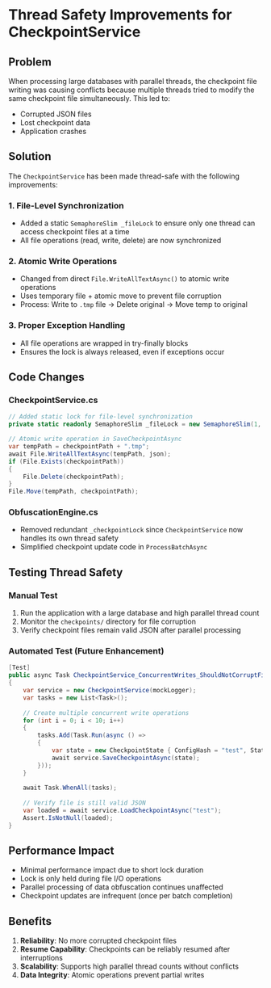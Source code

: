 # Thread Safety Improvements for CheckpointService

## Problem
When processing large databases with parallel threads, the checkpoint file writing was causing conflicts because multiple threads tried to modify the same checkpoint file simultaneously. This led to:
- Corrupted JSON files
- Lost checkpoint data
- Application crashes

## Solution
The `CheckpointService` has been made thread-safe with the following improvements:

### 1. File-Level Synchronization
- Added a static `SemaphoreSlim _fileLock` to ensure only one thread can access checkpoint files at a time
- All file operations (read, write, delete) are now synchronized

### 2. Atomic Write Operations
- Changed from direct `File.WriteAllTextAsync()` to atomic write operations
- Uses temporary file + atomic move to prevent file corruption
- Process: Write to `.tmp` file → Delete original → Move temp to original

### 3. Proper Exception Handling
- All file operations are wrapped in try-finally blocks
- Ensures the lock is always released, even if exceptions occur

## Code Changes

### CheckpointService.cs
```csharp
// Added static lock for file-level synchronization
private static readonly SemaphoreSlim _fileLock = new SemaphoreSlim(1, 1);

// Atomic write operation in SaveCheckpointAsync
var tempPath = checkpointPath + ".tmp";
await File.WriteAllTextAsync(tempPath, json);
if (File.Exists(checkpointPath))
{
    File.Delete(checkpointPath);
}
File.Move(tempPath, checkpointPath);
```

### ObfuscationEngine.cs
- Removed redundant `_checkpointLock` since `CheckpointService` now handles its own thread safety
- Simplified checkpoint update code in `ProcessBatchAsync`

## Testing Thread Safety

### Manual Test
1. Run the application with a large database and high parallel thread count
2. Monitor the `checkpoints/` directory for file corruption
3. Verify checkpoint files remain valid JSON after parallel processing

### Automated Test (Future Enhancement)
```csharp
[Test]
public async Task CheckpointService_ConcurrentWrites_ShouldNotCorruptFile()
{
    var service = new CheckpointService(mockLogger);
    var tasks = new List<Task>();
    
    // Create multiple concurrent write operations
    for (int i = 0; i < 10; i++)
    {
        tasks.Add(Task.Run(async () =>
        {
            var state = new CheckpointState { ConfigHash = "test", Status = "InProgress" };
            await service.SaveCheckpointAsync(state);
        }));
    }
    
    await Task.WhenAll(tasks);
    
    // Verify file is still valid JSON
    var loaded = await service.LoadCheckpointAsync("test");
    Assert.IsNotNull(loaded);
}
```

## Performance Impact
- Minimal performance impact due to short lock duration
- Lock is only held during file I/O operations
- Parallel processing of data obfuscation continues unaffected
- Checkpoint updates are infrequent (once per batch completion)

## Benefits
1. **Reliability**: No more corrupted checkpoint files
2. **Resume Capability**: Checkpoints can be reliably resumed after interruptions
3. **Scalability**: Supports high parallel thread counts without conflicts
4. **Data Integrity**: Atomic operations prevent partial writes
